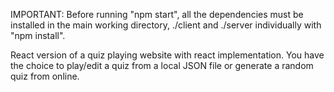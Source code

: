 IMPORTANT: Before running "npm start", all the dependencies must be installed in the main working 
directory, ./client and ./server individually with "npm install".

React version of a quiz playing website with react implementation.
You have the choice to play/edit a quiz from a local JSON file or generate a random quiz from online.
